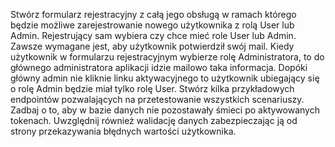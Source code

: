Stwórz formularz rejestracyjny z całą jego obsługą w ramach którego będzie możliwe zarejestrowanie nowego użytkownika z rolą User lub Admin. 
Rejestrujący sam wybiera czy chce mieć role User lub Admin. Zawsze wymagane jest, aby użytkownik potwierdził swój mail. Kiedy użytkownik w 
formularzu rejestracyjnym wybierze rolę Administratora, to do głównego administratora aplikacji idzie mailowo taka informacja. Dopóki główny 
admin nie kliknie linku aktywacyjnego to użytkownik ubiegający się o rolę Admin będzie miał tylko rolę User.
Stwórz kilka przykładowych endpointów pozwalających na przetestowanie wszystkich scenariuszy. Zadbaj o to, aby w bazie danych nie pozostawały 
śmieci po aktywowanych tokenach. Uwzględnij również walidację danych zabezpieczając ją od strony przekazywania błędnych wartości użytkownika.
